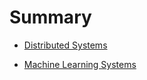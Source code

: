 
# Summary

- [Distributed Systems](./distributed-systems.md)


- [Machine Learning Systems](./ml-systems.md)
